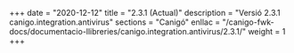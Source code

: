 +++
date        = "2020-12-12"
title       = "2.3.1 (Actual)"
description = "Versió 2.3.1 canigo.integration.antivirus"
sections    = "Canigó"
enllac		= "/canigo-fwk-docs/documentacio-llibreries/canigo.integration.antivirus/2.3.1/"
weight		= 1
+++
